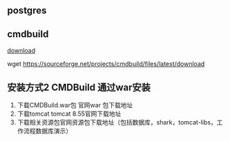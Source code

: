
## postgres

## cmdbuild

[download](https://www.cmdbuild.org/en/download/latest-version)

wget  https://sourceforge.net/projects/cmdbuild/files/latest/download



## 安装方式2 CMDBuild 通过war安装

1. 下载CMDBuild.war包         官网war 包下载地址
2. 下载tomcat  tomcat 8.55官网下载地址
3. 下载相关资源包官网资源包下载地址（包括数据库，shark，tomcat-libs，工作流程数据库演示）
